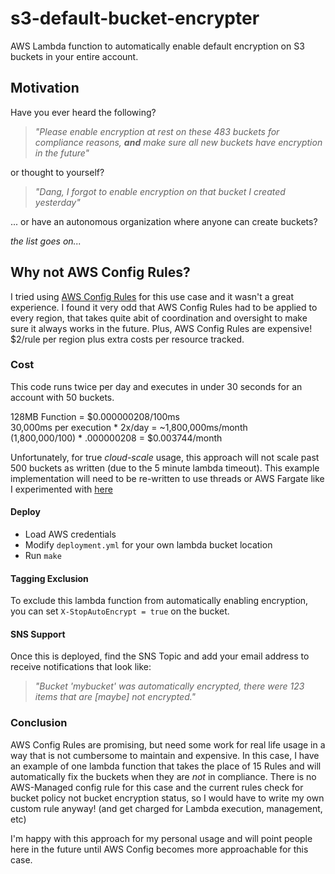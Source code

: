 # s3-default-bucket-encrypter
AWS Lambda function to automatically enable default encryption on S3 buckets in
your entire account.

## Motivation
Have you ever heard the following?

> _"Please enable encryption at rest on these 483 buckets for compliance
reasons, **and** make sure all new buckets have encryption in the future"_

or thought to yourself?

> _"Dang, I forgot to enable encryption on that bucket I created yesterday"_

... or have an autonomous organization where anyone can create buckets?

_the list goes on..._

## Why not AWS Config Rules?
I tried using [AWS Config Rules](https://aws.amazon.com/config/) for this use
case and it wasn't a great experience. I found it very odd that AWS Config Rules
had to be applied to every region, that takes quite abit of coordination and
oversight to make sure it always works in the future. Plus, AWS Config Rules are
expensive! $2/rule per region plus extra costs per resource tracked.

### Cost
This code runs twice per day and executes in under 30 seconds for an account
with 50 buckets.

128MB Function = $0.000000208/100ms  
30,000ms per execution * 2x/day = ~1,800,000ms/month  
(1,800,000/100) * .000000208 = $0.003744/month

Unfortunately, for true _cloud-scale_ usage, this approach will not scale past
500 buckets as written (due to the 5 minute lambda timeout). This example
implementation will need to be re-written to use threads or AWS Fargate like I
experimented with [here](https://github.com/jolexa/fargate-from-lambda)

#### Deploy
- Load AWS credentials
- Modify `deployment.yml` for your own lambda bucket location
- Run `make`

#### Tagging Exclusion
To exclude this lambda function from automatically enabling encryption, you can
set `X-StopAutoEncrypt = true` on the bucket.

#### SNS Support
Once this is deployed, find the SNS Topic and add your email address to receive
notifications that look like:
> _"Bucket 'mybucket' was automatically encrypted, there were 123 items that are
[maybe] not encrypted."_

### Conclusion
AWS Config Rules are promising, but need some work for real life usage in a way
that is not cumbersome to maintain and expensive. In this case, I have an example of one
lambda function that takes the place of 15 Rules and will automatically fix the
buckets when they are _not_ in compliance. There is no AWS-Managed config rule
for this case and the current rules check for bucket policy not bucket
encryption status, so I would have to write my own custom rule anyway! (and
get charged for Lambda execution, management, etc)

I'm happy with this approach for my personal usage and will point people here in
the future until AWS Config becomes more approachable for this case.
